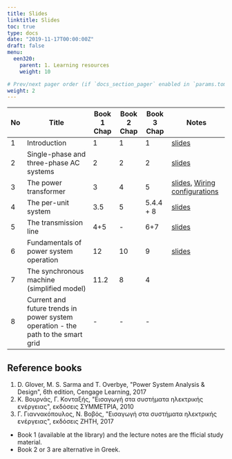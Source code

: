 ```yaml
---
title: Slides
linktitle: Slides
toc: true
type: docs
date: "2019-11-17T00:00:00Z"
draft: false
menu:
  een320:
    parent: 1. Learning resources
    weight: 10

# Prev/next pager order (if `docs_section_pager` enabled in `params.toml`)
weight: 2
---
```


| No | Title | Book 1 Chap |Book 2 Chap |Book 3  Chap | Notes |
|-----------------|-----------------|------------|------------|------------|------------|
|1| Introduction | 1 |1 |1 | [slides](https://alucutac-my.sharepoint.com/:b:/g/personal/petros_aristidou_cut_ac_cy/ETEVbTPaqh5Cvv8HJdXMPz4BNFp5MYozaoTJYIhgn4qOFQ)|
|2| Single-phase and three-phase AC systems| 2 |2  |2  | [slides](https://alucutac-my.sharepoint.com/:b:/g/personal/petros_aristidou_cut_ac_cy/ERRg8JaCZvNDjZxu5wGiBeMBqfAWcu-ukHObg1_r63DIPA) |
|3| The power transformer | 3 | 4 |  5 | [slides](https://alucutac-my.sharepoint.com/:b:/g/personal/petros_aristidou_cut_ac_cy/EUjBWYpKf7FCo6zRkiCPbloB6RGUZEauC0_is5hu2qFVpg), [Wiring configurations](https://www.dropbox.com/s/k7youdu8vji594j/Transformer-wiring-configurations.pdf?dl=0)|
|4| The per-unit system |  3.5 |  5 |  5.4.4 + 8 | [slides](https://alucutac-my.sharepoint.com/:b:/g/personal/petros_aristidou_cut_ac_cy/EQmgl5W0oKRMrd3Bnr5nCjgBLm6SsCrAQJxZ-_BQKAWYlQ)|
|5| The transmission line |  4+5 | - |  6+7 | [slides](https://alucutac-my.sharepoint.com/:b:/g/personal/petros_aristidou_cut_ac_cy/Ecyub3Y2QHhJskYhliIr8sYBjPQItzr58mVrX0Buihq8Lg)| 
|6| Fundamentals of power system operation |  12 |  10 |  9 | [slides](https://alucutac-my.sharepoint.com/:b:/g/personal/petros_aristidou_cut_ac_cy/EVqdhywggcZFtDSFn0HADLQB9cu6F71m-o2lYDzMkyJmpQ)|
|7| The synchronous machine (simplified model) |  11.2 |  8 |  4 | |
|8| Current and future trends in power system operation - the path to the smart grid | - | - | - | | 


## Reference books

1. D. Glover, M. S. Sarma and T. Overbye, "Power System Analysis \& Design", 6th edition, Cengage Learning, 2017
2. Κ. Βουρνάς, Γ. Κονταξής, "Εισαγωγή στα συστήματα ηλεκτρικής ενέργειας",  εκδόσεις ΣΥΜΜΕΤΡΙΑ, 2010
3. Γ. Γιαννακόπουλος, Ν. Βοβός, "Εισαγωγή στα συστήματα ηλεκτρικής ενέργειας",  εκδόσεις ΖΗΤΗ, 2017

- Book 1 (available at the library) and the lecture notes are the fficial study material.
- Book 2 or 3 are alternative in Greek.
